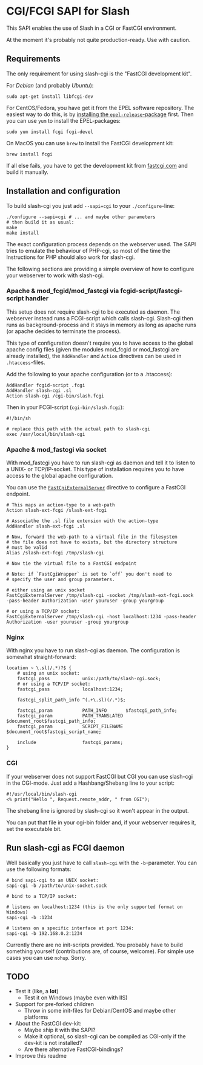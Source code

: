 # CGI/FCGI SAPI for Slash

This SAPI enables the use of Slash in a CGI or FastCGI environment.

At the moment it's probably not quite production-ready. Use with caution.

## Requirements

The only requirement for using slash-cgi is the "FastCGI development kit".

For *Debian* (and probably *Ubuntu*): 

    sudo apt-get install libfcgi-dev

For CentOS/Fedora, you have get it from the EPEL software repository. The
easiest way to do this, is by [installing the `epel-release`-package](http://fedoraproject.org/wiki/EPEL/FAQ#How_can_I_install_the_packages_from_the_EPEL_software_repository.3F)
first. Then you can use `yum` to install the EPEL-packages:

    sudo yum install fcgi fcgi-devel

On MacOS you can use `brew` to install the FastCGI development kit:

    brew install fcgi

If all else fails, you have to get the development kit from
[fastcgi.com](http://www.fastcgi.com/drupal/node/5) and build it manually.

## Installation and configuration

To build slash-cgi you just add `--sapi=cgi` to your `./configure`-line:

    ./configure --sapi=cgi # ... and maybe other parameters
    # then build it as usual:
    make
    make install

The exact configuration process depends on the webserver used. The SAPI tries
to emulate the behaviour of PHP-cgi, so most of the time the Instructions for
PHP should also work for slash-cgi.

The following sections are providing a simple overview of how to configure
your webserver to work with slash-cgi.

### Apache & mod_fcgid/mod_fastcgi via fcgid-script/fastcgi-script handler

This setup does not require slash-cgi to be executed as daemon. The webserver
instead runs a FCGI-script which calls slash-cgi. Slash-cgi then runs as
background-process and it stays in memory as long as apache runs (or apache
decides to terminate the process).

This type of configuration doesn't require you to have access to the 
global apache config files (given the modules mod_fcgid or mod_fastcgi are
already installed), the `AddHandler` and `Action` directives can be used in
`.htaccess`-files.

Add the following to your apache configuration (or to a .htaccess):

    AddHandler fcgid-script .fcgi
    AddHandler slash-cgi .sl
    Action slash-cgi /cgi-bin/slash.fcgi

Then in your FCGI-script (`cgi-bin/slash.fcgi`):

    #!/bin/sh

    # replace this path with the actual path to slash-cgi
    exec /usr/local/bin/slash-cgi

### Apache & mod_fastcgi via socket

With mod_fastcgi you have to run slash-cgi as daemon and tell it to listen
to a UNIX- or TCP/IP-socket. This type of installation requires you to have
access to the global apache configuration.

You can use the [`FastCgiExternalServer`](http://www.fastcgi.com/mod_fastcgi/docs/mod_fastcgi.html#FastCgiExternalServer)
directive to configure a FastCGI endpoint.

    # This maps an action-type to a web-path
    Action slash-ext-fcgi /slash-ext-fcgi

    # Associathe the .sl file extension with the action-type
    AddHandler slash-ext-fcgi .sl

    # Now, forward the web-path to a virtual file in the filesystem
    # the file does not have to exists, but the directory structure
    # must be valid 
    Alias /slash-ext-fcgi /tmp/slash-cgi

    # Now tie the virtual file to a FastCGI endpoint

    # Note: if `FastCgiWrapper` is set to `off` you don't need to
    # specify the user and group parameters.

    # either using an unix socket
    FastCgiExternalServer /tmp/slash-cgi -socket /tmp/slash-ext-fcgi.sock -pass-header Authorization -user youruser -group yourgroup

    # or using a TCP/IP socket:
    FastCgiExternalServer /tmp/slash-cgi -host localhost:1234 -pass-header Authorization -user youruser -group yourgroup

### Nginx

With nginx you have to run slash-cgi as daemon. The configuration is somewhat
straight-forward:

    location ~ \.sl(/.*)?$ {
        # using an unix socket:
        fastcgi_pass            unix:/path/to/slash-cgi.sock;
        # or using a TCP/IP socket:
        fastcgi_pass            localhost:1234;

        fastcgi_split_path_info ^(.+\.sl)(/.*)$;

        fastcgi_param           PATH_INFO       $fastcgi_path_info;
        fastcgi_param           PATH_TRANSLATED $document_root$fastcgi_path_info;
        fastcgi_param           SCRIPT_FILENAME $document_root$fastcgi_script_name;

        include                 fastcgi_params;
    }


### CGI

If your webserver does not support FastCGI but CGI you can use slash-cgi in
the CGI-mode. Just add a Hashbang/Shebang line to your script:

    #!/usr/local/bin/slash-cgi
    <% print("Hello ", Request.remote_addr, " from CGI");

The shebang line is ignored by slash-cgi so it won't appear in the output.

You can put that file in your cgi-bin folder and, if your webserver requires it,
set the executable bit.

## Run slash-cgi as FCGI daemon

Well basically you just have to call `slash-cgi` with the `-b`-parameter. You
can use the following formats:

    # bind sapi-cgi to an UNIX socket:
    sapi-cgi -b /path/to/unix-socket.sock

    # bind to a TCP/IP socket:

    # listens on localhost:1234 (this is the only supported format on Windows)
    sapi-cgi -b :1234

    # listens on a specific interface at port 1234:
    sapi-cgi -b 192.168.0.2:1234

Currently there are no init-scripts provided. You probably have to build
something yourself (contributions are, of course, welcome). For simple
use cases you can use `nohup`. Sorry.

## TODO

* Test it (like, a **lot**)
    * Test it on Windows (maybe even with IIS)
* Support for pre-forked children
    * Throw in some init-files for Debian/CentOS and maybe other platforms
* About the FastCGI dev-kit:
    * Maybe ship it with the SAPI?
    * Make it optional, so slash-cgi can be compiled as CGI-only if the dev-kit
      is not installed?
    * Are there alternative FastCGI-bindings?
* Improve this readme

